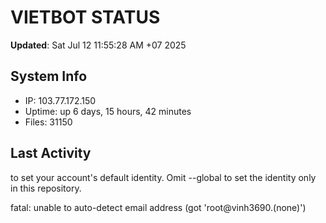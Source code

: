 # VIETBOT STATUS
**Updated**: Sat Jul 12 11:55:28 AM +07 2025

## System Info
- IP: 103.77.172.150
- Uptime: up 6 days, 15 hours, 42 minutes
- Files: 31150

## Last Activity

to set your account's default identity.
Omit --global to set the identity only in this repository.

fatal: unable to auto-detect email address (got 'root@vinh3690.(none)')

